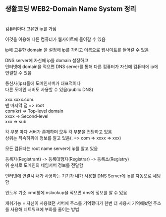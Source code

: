 ## 생활코딩 WEB2-Domain Name System 정리      
#
컴퓨터마다 고유한 ip를 가짐  
  
이것을 이용해 다른 컴퓨터가 웹사이트에 들어갈 수 있음  
  
ip에 고유한 domain 을 설정해 ip를 가리고 이름으로 웹사이트를 들어갈 수 있음  
  
DNS server에 자신에 ip를 domain 설정하고   
인터넷에 domain을 적으면 DNS server를 통해 다른 컴퓨터가 자신에 컴퓨터에 ip에 연결할 수 있음  
  
통신사(ips)들에 도메인서버가 대표적이나   
다른 도메인 서버도 사용할 수 있음(public DNS)  
  
xxx.xxxx.com.  
맨 마지막 점 => root  
com(kr) => Top-level domain  
xxxx => Second-level  
xxx => sub  

각 부분 마다 서버가 존재하며 모두 각 부분을 전담하고 있음  
상위는 직속하위에 정보를 알고 있음(. => com => xxxx => xxx)   
  
모든 컴퓨터는 root name server에 ip를 알고 있음  

등록자(Registrant) -> 등록대행자(Registrar) -> 등록소(Registry)   
위 순서로 도메인의 네임서버 정보를 전달함

인터넷에 연결시 내가 사용하는 기기가 내가 사용할 DNS Server에 ip를 자동으로 세팅함  

윈도우 기준 cmd창에 nslookup을 적으면 dns에 정보를 알 수 있음  

캐쉬기능 = 자신이 사용했던 서버에 주소를 기억했다가 한번 더 사용시 기억해놨던 주소를 사용해 네트워크에 부화를 줄이는 방법